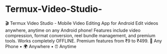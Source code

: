 # Termux-Video-Studio-
🎬 Termux Video Studio - Mobile Video Editing App for Android  Edit videos anywhere, anytime on any Android phone! Features include video compression, format conversion, reel bundle management, and premium tools. Works completely OFFLINE. Premium features from ₹9 to ₹499.  📱 Any Phone • 🌍 Anywhere • ⏰ Anytime
